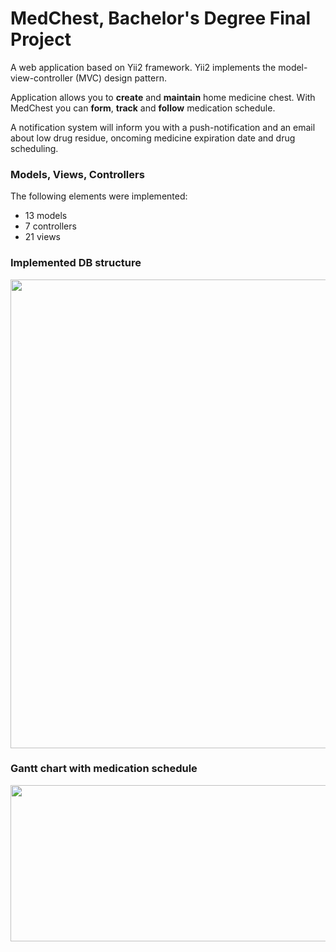 # MedChest, Bachelor's Degree Final Project
A web application based on Yii2 framework. Yii2 implements the model-view-controller (MVC) design pattern.

Application allows you to **create** and **maintain** home medicine chest. With MedChest you can **form**, **track** and **follow** medication schedule.

A notification system will inform you with a push-notification and an email about low drug residue, oncoming medicine expiration date and drug scheduling. 

### Models, Views, Controllers
The following elements were implemented:
* 13 models
* 7 controllers
* 21 views
### Implemented DB structure

<p align="center">
  <img width="700" height="750" src="https://github.com/pzxocs/vkr-medchest/blob/master/medchest-db.png">
</p>

### Gantt chart with medication schedule

<p align="center">
  <img width="800" height="250" src="https://github.com/pzxocs/vkr-medchest/blob/master/medchest-gantt.png">
</p>
